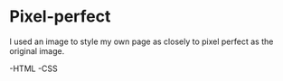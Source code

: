 # Pixel-perfect

I used an image to style my own page as closely to pixel perfect as the original image.

-HTML -CSS
